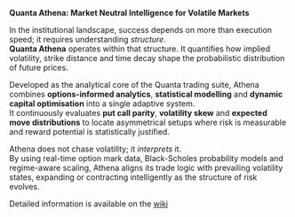 **Quanta Athena: Market Neutral Intelligence for Volatile Markets**

In the institutional landscape, success depends on more than execution speed; it requires understanding *structure*.  
**Quanta Athena** operates within that structure. It quantifies how implied volatility, strike distance and time decay shape the probabilistic distribution of future prices.

Developed as the analytical core of the Quanta trading suite, Athena combines **options-informed analytics**, **statistical modelling** and **dynamic capital optimisation** into a single adaptive system.  
It continuously evaluates **put call parity**, **volatility skew** and **expected move distributions** to locate asymmetrical setups where risk is measurable and reward potential is statistically justified.

Athena does not chase volatility; it *interprets* it.  
By using real-time option mark data, Black-Scholes probability models and regime-aware scaling, Athena aligns its trade logic with prevailing volatility states, expanding or contracting intelligently as the structure of risk evolves.

Detailed information is available on the [wiki](https://github.com/quantatrading/Quanta-Athena/wiki)
